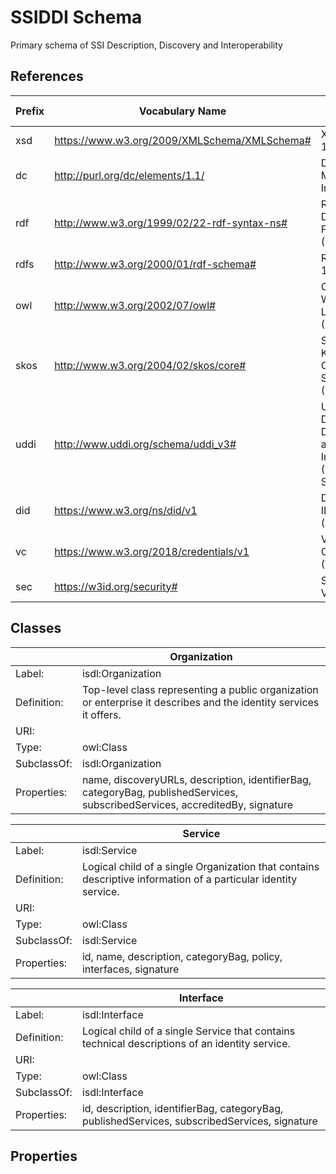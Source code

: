 # SSIDDI Schema
Primary schema of SSI Description, Discovery and Interoperability

## References
|Prefix  |Vocabulary Name                                |Vocabulary Title                           |
|--------|-----------------------------------------------|-------------------------------------------|
|xsd     |https://www.w3.org/2009/XMLSchema/XMLSchema#   |XML Schema 1.1 Definition                  |
|dc      |http://purl.org/dc/elements/1.1/               |Dublin Core Metadata Initiative            |
|rdf     |http://www.w3.org/1999/02/22-rdf-syntax-ns#    |Resource Description Framework (RDF)       |
|rdfs    |http://www.w3.org/2000/01/rdf-schema#          |RDF Schema 1.1                             |
|owl     |http://www.w3.org/2002/07/owl#                 |Ontology Web Language (OWL)                |
|skos    |http://www.w3.org/2004/02/skos/core#           |Simple Knowledge Organization System (SKOS)|
|uddi    |http://www.uddi.org/schema/uddi_v3#            |Universal Description, Discovery and Integration (UDDI) Schema|
|did     |https://www.w3.org/ns/did/v1                   |Decentralized IDentifier (DID) |
|vc      |https://www.w3.org/2018/credentials/v1         |Verifiable Credential (VC)    |
|sec     |https://w3id.org/security#                     |Security Vocabulary               |

## Classes
|            |Organization                               |
|------------|-------------------------------------------|
|Label:      |isdl:Organization                          |
|Definition: |Top-level class representing a public organization or enterprise it describes and the identity services it offers.|
|URI:        |                                           |
|Type:       |owl:Class                                  |
|SubclassOf: |isdl:Organization                          |
|Properties: |name, discoveryURLs, description, identifierBag, categoryBag, publishedServices, subscribedServices, accreditedBy, signature    |

|            |Service                                    |
|------------|-------------------------------------------|
|Label:      |isdl:Service                               |
|Definition: |Logical child of a single Organization that contains descriptive information of a particular identity service. |
|URI:        |                                           |
|Type:       |owl:Class                                  |
|SubclassOf: |isdl:Service                               |
|Properties: |id, name, description, categoryBag, policy, interfaces, signature    |

|            |Interface                                  |
|------------|-------------------------------------------|
|Label:      |isdl:Interface                             |
|Definition: |Logical child of a single Service that contains technical descriptions of an identity service.|
|URI:        |                                           |
|Type:       |owl:Class                                  |
|SubclassOf: |isdl:Interface                             |
|Properties: |id, description, identifierBag, categoryBag, publishedServices, subscribedServices, signature    |


## Properties

